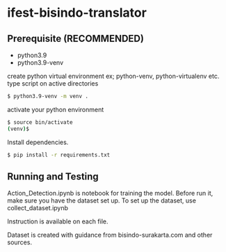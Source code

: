 # ifest-bisindo-translator

## Prerequisite (RECOMMENDED)

- python3.9
- python3.9-venv

create python virtual environment ex; python-venv, python-virtualenv etc.
type script on active directories

```sh
$ python3.9-venv -m venv .
```

activate your python environment
```sh
$ source bin/activate
(venv)$ 
```

Install dependencies.
```sh
$ pip install -r requirements.txt
```

## Running and Testing
Action_Detection.ipynb is notebook for training the model.
Before run it, make sure you have the dataset set up.
To set up the dataset, use collect_dataset.ipynb

Instruction is available on each file.

Dataset is created with guidance from bisindo-surakarta.com and other sources.